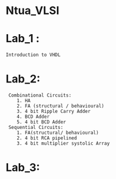 # Ntua_VLSI

# Lab_1 :
    Introduction to VHDL
    
# Lab_2:
     Combinational Circuits:
        1. HA
        2. FA (structural / behavioural)
        3. 4 bit Ripple Carry Adder
        4. BCD Adder
        5. 4 bit BCD Adder
     Sequential Circuits:
        1. FA(structural/ behavioural)
        2. 4 bit RCA pipelined
        3. 4 bit multiplier systolic Array

# Lab_3:
     
